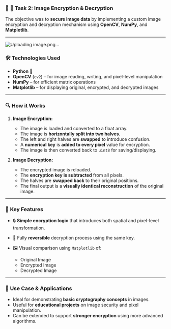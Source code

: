 ### 🔐 **🔹 Task 2: Image Encryption & Decryption**

The objective was to **secure image data** by implementing a custom image encryption and decryption mechanism using **OpenCV**, **NumPy**, and **Matplotlib**.

---
![Uploading image.png…]()


### 🛠️ **Technologies Used**

* **Python** 🐍
* **OpenCV** (`cv2`) – for image reading, writing, and pixel-level manipulation
* **NumPy** – for efficient matrix operations
* **Matplotlib** – for displaying original, encrypted, and decrypted images

---

### 🔍 **How it Works**

1. **Image Encryption:**

   * The image is loaded and converted to a float array.
   * The image is **horizontally split into two halves**.
   * The left and right halves are **swapped** to introduce confusion.
   * A **numerical key** is **added to every pixel** value for encryption.
   * The image is then converted back to `uint8` for saving/displaying.

2. **Image Decryption:**

   * The encrypted image is reloaded.
   * The **encryption key is subtracted** from all pixels.
   * The halves are **swapped back** to their original positions.
   * The final output is a **visually identical reconstruction** of the original image.

---

### 🌟 **Key Features**

* 🔒 **Simple encryption logic** that introduces both spatial and pixel-level transformation.
* 🔁 Fully **reversible** decryption process using the same key.
* 🖼️ Visual comparison using `Matplotlib` of:

  * Original Image
  * Encrypted Image
  * Decrypted Image

---

### 📸 **Use Case & Applications**

* Ideal for demonstrating **basic cryptography concepts** in images.
* Useful for **educational projects** on image security and pixel manipulation.
* Can be extended to support **stronger encryption** using more advanced algorithms.




